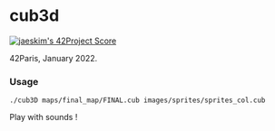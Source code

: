 # cub3d

[![jaeskim's 42Project Score](https://badge42.herokuapp.com/api/project/lraffin/cub3d)](https://github.com/JaeSeoKim/badge42)

42Paris, January 2022.

### Usage

`./cub3D maps/final_map/FINAL.cub images/sprites/sprites_col.cub`

Play with sounds !
